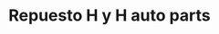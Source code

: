 ---
title: "Repuesto H y H auto parts"
url: /santo-domingo-este/repuesto-h-y-h-auto-parts/
shop: Autoteile
---